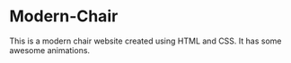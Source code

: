 # Modern-Chair
This is a modern chair website created using HTML and CSS. It has some awesome animations.

